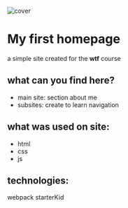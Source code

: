 ![cover](https://cotenfrontend.pl/img/cover.png)

# My first homepage

a simple site created for the **wtf** course

## what can you find here?

- main site: section about me
- subsites: create to learn navigation

## what was used on site:

- html
- css
- js

## technologies:
webpack starterKid
